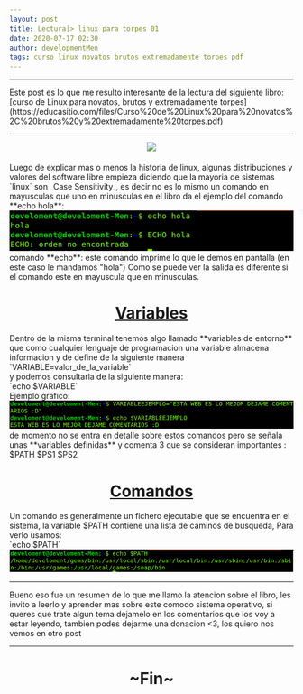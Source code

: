 ```yaml
---
layout: post
title: Lectura|> linux para torpes 01
date: 2020-07-17 02:30
author: developmentMen
tags: curso linux novatos brutos extremadamente torpes pdf
---
```

<hr>
Este post es lo que me resulto interesante de la lectura del siguiente libro:
<br>
[curso de Linux para novatos, brutos y extremadamente torpes](https://educasitio.com/files/Curso%20de%20Linux%20para%20novatos%2C%20brutos%20y%20extremadamente%20torpes.pdf)
<br>
<hr>
<div style="text-align: center;">
<img src="https://bbvaopen4u.com/sites/default/files/styles/big-image/public/img/new/bbva-open4u-herramientas-linux_1.jpg?itok=aUf6Y7yg">
</div>
<br>
Luego de explicar mas o menos la historia de linux, algunas distribuciones y valores del software libre empieza diciendo que la mayoria de sistemas `linux` son _Case Sensitivity_, es decir no es lo mismo un comando en mayusculas que uno en minusculas en el libro da el ejemplo del comando **echo hola**:
<br>
<img src="img/echo.png">
<br>
	comando **echo**:
		este comando imprime lo que le demos en pantalla (en este caso le mandamos "hola")
Como se puede ver la salida es diferente si el comando este en mayuscula que en minusculas.
<br>
<h1 style="text-align: center; text-decoration: underline;">Variables</h1>
Dentro de la misma terminal tenemos algo llamado **variables de entorno** que como cualquier lenguaje de programacion una variable almacena informacion y de define de la siguiente manera
<br>
`VARIABLE=valor_de_la_variable`
<br>
y podemos consultarla de la siguiente manera:
<br>
`echo $VARIABLE`
<br>
Ejemplo grafico:
<img src="img/variable.png">
<br>
de momento no se entra en detalle sobre estos comandos pero se señala unas **variables definidas**  y comenta 3 que se consideran importantes :
	$PATH
	$PS1
	$PS2

<h1 style="text-align: center; text-decoration: underline;">Comandos</h1>
Un comando es generalmente un fichero ejecutable que se encuentra en el sistema, la variable $PATH contiene una lista de caminos de busqueda, Para verlo usamos:
<br>
`echo $PATH`
<br>
<img src="img/echoP.png">
<hr>
Bueno eso fue un resumen de lo que me llamo la atencion sobre el libro, les invito a leerlo y aprender mas sobre este comodo sistema operativo, si queres que trate algun tema dejamelo en los comentarios que los voy a estar leyendo, tambien podes dejarme una donacion <3, los quiero nos vemos en otro post
<hr>
<h1 style="text-align: center; size: 200%">~Fin~</h1>